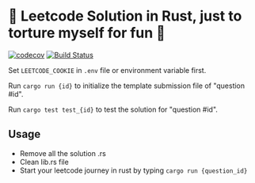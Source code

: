 # 🦀 Leetcode Solution in Rust, just to torture myself for fun 🤪

[![codecov](https://codecov.io/gh/ben1009/leetcode-rust/branch/master/graph/badge.svg)](https://codecov.io/gh/ben1009/leetcode-rust)
[![Build Status](https://github.com/ben1009/leetcode-rust/workflows/check/badge.svg)](https://github.com/ben1009/leetcode-rust/actions?query=workflow:check)

Set `LEETCODE_COOKIE` in `.env` file or environment variable first.

Run `cargo run {id}` to initialize the template submission file of "question #id".

Run `cargo test test_{id}` to test the solution for "question #id".

## Usage

- Remove all the solution .rs
- Clean lib.rs file
- Start your leetcode journey in rust by typing `cargo run {question_id}`
